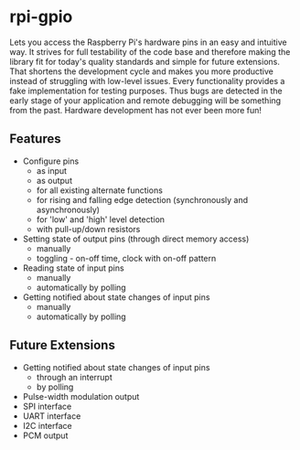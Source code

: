 rpi-gpio
========
Lets you access the Raspberry Pi's hardware pins in an easy and intuitive way. It strives for full testability of the code base and therefore making the library fit for today's quality standards and simple for future extensions. That shortens the development cycle and makes you more productive instead of struggling with low-level issues. Every functionality provides a fake implementation for testing purposes. Thus bugs are detected in the early stage of your application and remote debugging will be something from the past. Hardware development has not ever been more fun!


Features
--------
* Configure pins
    * as input
    * as output
    * for all existing alternate functions
    * for rising and falling edge detection (synchronously and asynchronously)
    * for 'low' and 'high' level detection
    * with pull-up/down resistors
* Setting state of output pins (through direct memory access)
    * manually
    * toggling - on-off time, clock with on-off pattern
* Reading state of input pins
    * manually
    * automatically by polling
* Getting notified about state changes of input pins
    * manually
    * automatically by polling


Future Extensions
-----------------
* Getting notified about state changes of input pins
    * through an interrupt
    * by polling
* Pulse-width modulation output
* SPI interface
* UART interface
* I2C interface
* PCM output
